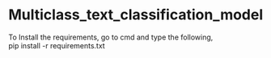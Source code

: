 # Multiclass_text_classification_model
To Install the requirements, go to cmd and type the following,  
pip install -r requirements.txt
